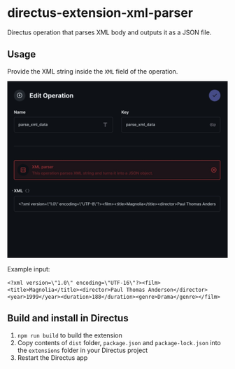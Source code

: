 # directus-extension-xml-parser

Directus operation that parses XML body and outputs it as a JSON file.

## Usage

Provide the XML string inside the `XML` field of the operation.

![XML Parser Operation](screenshot.jpg)

Example input:
```
<?xml version=\"1.0\" encoding=\"UTF-16\"?><film><title>Magnolia</title><director>Paul Thomas Anderson</director><year>1999</year><duration>188</duration><genre>Drama</genre></film>
```

## Build and install in Directus

1. `npm run build` to build the extension
2. Copy contents of `dist` folder, `package.json` and `package-lock.json` into the `extensions` folder in your Directus project
3. Restart the Directus app
